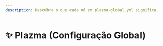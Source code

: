 ```yaml
---
description: Descubra o que cada nó em plazma-global.yml significa.
---
```


# ✨ Plazma (Configuração Global)
